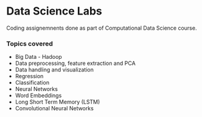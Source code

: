 # Data Science Labs
Coding assignemnents done as part of Computational Data Science course.

### Topics covered
- Big Data - Hadoop
- Data preprocessing, feature extraction and PCA
- Data handling and visualization
- Regression
- Classification
- Neural Networks 
- Word Embeddings
- Long Short Term Memory (LSTM)
- Convolutional Neural Networks

